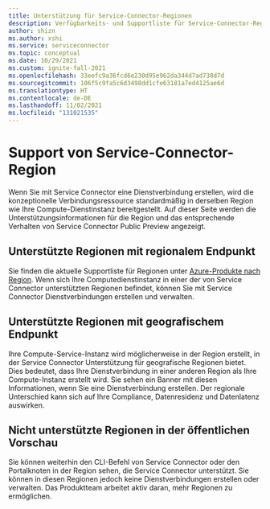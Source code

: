 ```yaml
---
title: Unterstützung für Service-Connector-Regionen
description: Verfügbarkeits- und Supportliste für Service-Connector-Region
author: shizn
ms.author: xshi
ms.service: serviceconnector
ms.topic: conceptual
ms.date: 10/29/2021
ms.custom: ignite-fall-2021
ms.openlocfilehash: 33eefc9a36fcd6e230d95e962da344d7ad738d7d
ms.sourcegitcommit: 106f5c9fa5c6d3498dd1cfe63181a7ed4125ae6d
ms.translationtype: HT
ms.contentlocale: de-DE
ms.lasthandoff: 11/02/2021
ms.locfileid: "131021535"
---
```

# <a name="service-connector-region-support"></a>Support von Service-Connector-Region

Wenn Sie mit Service Connector eine Dienstverbindung erstellen, wird die konzeptionelle Verbindungsressource standardmäßig in derselben Region wie Ihre Compute-Dienstinstanz bereitgestellt. Auf dieser Seite werden die Unterstützungsinformationen für die Region und das entsprechende Verhalten von Service Connector Public Preview angezeigt.

## <a name="supported-regions-with-regional-endpoint"></a>Unterstützte Regionen mit regionalem Endpunkt

Sie finden die aktuelle Supportliste für Regionen unter [Azure-Produkte nach Region](https://azure.microsoft.com/global-infrastructure/services/?products=service-connector). Wenn sich Ihre Computedienstinstanz in einer der von Service Connector unterstützten Regionen befindet, können Sie mit Service Connector Dienstverbindungen erstellen und verwalten.

## <a name="supported-regions-with-geographical-endpoint"></a>Unterstützte Regionen mit geografischem Endpunkt

Ihre Compute-Service-Instanz wird möglicherweise in der Region erstellt, in der Service Connector Unterstützung für geografische Regionen bietet. Dies bedeutet, dass Ihre Dienstverbindung in einer anderen Region als Ihre Compute-Instanz erstellt wird. Sie sehen ein Banner mit diesen Informationen, wenn Sie eine Dienstverbindung erstellen. Der regionale Unterschied kann sich auf Ihre Compliance, Datenresidenz und Datenlatenz auswirken.

## <a name="not-supported-regions-in-public-preview"></a>Nicht unterstützte Regionen in der öffentlichen Vorschau

Sie können weiterhin den CLI-Befehl von Service Connector oder den Portalknoten in der Region sehen, die Service Connector unterstützt. Sie können in diesen Regionen jedoch keine Dienstverbindungen erstellen oder verwalten. Das Produktteam arbeitet aktiv daran, mehr Regionen zu ermöglichen.
